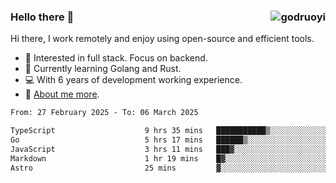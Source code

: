 ### Hello there 👋 <img align="right" src="https://github-readme-stats.vercel.app/api?username=godruoyi&show_icons=true" alt="godruoyi" />

Hi there, I work remotely and enjoy using open-source and efficient tools.

- 🔭 Interested in full stack. Focus on backend.
- 🌱 Currently learning Golang and Rust.
- 💻 With 6 years of development working experience.
- 👒 [About me more](https://godruoyi.com/posts/about-godruoyi).



<!--START_SECTION:waka-->

```txt
From: 27 February 2025 - To: 06 March 2025

TypeScript                    9 hrs 35 mins   ███████████▒░░░░░░░░░░░░░   45.50 %
Go                            5 hrs 17 mins   ██████▒░░░░░░░░░░░░░░░░░░   25.12 %
JavaScript                    3 hrs 11 mins   ███▓░░░░░░░░░░░░░░░░░░░░░   15.11 %
Markdown                      1 hr 19 mins    █▓░░░░░░░░░░░░░░░░░░░░░░░   06.32 %
Astro                         25 mins         ▓░░░░░░░░░░░░░░░░░░░░░░░░   02.04 %
```

<!--END_SECTION:waka-->
